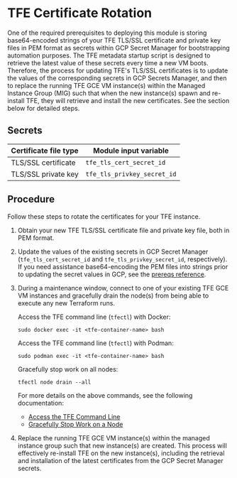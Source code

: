 # TFE Certificate Rotation

One of the required prerequisites to deploying this module is storing base64-encoded strings of your TFE TLS/SSL certificate and private key files in PEM format as secrets within GCP Secret Manager for bootstrapping automation purposes. The TFE metadata startup script is designed to retrieve the latest value of these secrets every time a new VM boots. Therefore, the process for updating TFE's TLS/SSL certificates is to update the values of the corresponding secrets in GCP Secrets Manager, and then to replace the running TFE GCE VM instance(s) within the Managed Instance Group (MIG) such that when the new instance(s) spawn and re-install TFE, they will retrieve and install the new certificates. See the section below for detailed steps.

## Secrets

| Certificate file type | Module input variable       |
|-----------------------|-----------------------------|
| TLS/SSL certificate   | `tfe_tls_cert_secret_id`    |
| TLS/SSL private key   | `tfe_tls_privkey_secret_id` |

## Procedure

Follow these steps to rotate the certificates for your TFE instance.

1. Obtain your new TFE TLS/SSL certificate file and private key file, both in PEM format.

2. Update the values of the existing secrets in GCP Secret Manager (`tfe_tls_cert_secret_id` and `tfe_tls_privkey_secret_id`, respectively). If you need assistance base64-encoding the PEM files into strings prior to updating the secret values in GCP, see the [prereqs reference](./prereqs.md#secrets-formatting).

3. During a maintenance window, connect to one of your existing TFE GCE VM instances and gracefully drain the node(s) from being able to execute any new Terraform runs.
   
   Access the TFE command line (`tfectl`) with Docker:

   ```shell-session
   sudo docker exec -it <tfe-container-name> bash
   ```

   Access the TFE command line (`tfectl`) with Podman:

   ```shell-session
   sudo podman exec -it <tfe-container-name> bash
   ```

   Gracefully stop work on all nodes:

   ```shell-session
   tfectl node drain --all
   ```

   For more details on the above commands, see the following documentation:

    - [Access the TFE Command Line](https://developer.hashicorp.com/terraform/enterprise/flexible-deployments/admin/admin-cli/cli-access)
    - [Gracefully Stop Work on a Node](https://developer.hashicorp.com/terraform/enterprise/flexible-deployments/admin/admin-cli/admin-cli#gracefully-stop-work-on-a-node)

4. Replace the running TFE GCE VM instance(s) within the managed instance group such that new instance(s) are created. This process will effectively re-install TFE on the new instance(s), including the retrieval and installation of the latest certificates from the GCP Secret Manager secrets.
